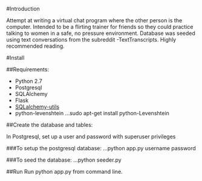#Introduction

Attempt at writing a virtual chat program where the other person is the computer. Intended to be a flirting trainer for friends so they could practice talking to women in a safe, no pressure environment. Database was seeded using text conversations from the subreddit -TextTranscripts. Highly recommended reading. 

#Install

##Requirements:

* Python 2.7
* Postgresql
* SQLAlchemy
* Flask
* [SQLalchemy-utils](https://sqlalchemy-utils.readthedocs.org/en/latest/#)
* python-levenshtein
...sudo apt-get install python-Levenshtein

##Create the database and tables:

In Postgresql, set up a user and password with superuser privileges

###To setup the postgresql database:
...python app.py username password

###To seed the database:
...python seeder.py

##Run 
Run python app.py from command line. 


